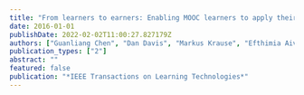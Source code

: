 ```yaml
---
title: "From learners to earners: Enabling MOOC learners to apply their skills and earn money in an online market place"
date: 2016-01-01
publishDate: 2022-02-02T11:00:27.827179Z
authors: ["Guanliang Chen", "Dan Davis", "Markus Krause", "Efthimia Aivaloglou", "Claudia Hauff", "Geert-Jan Houben"]
publication_types: ["2"]
abstract: ""
featured: false
publication: "*IEEE Transactions on Learning Technologies*"
---
```


